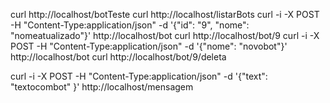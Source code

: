curl http://localhost/botTeste
curl http://localhost/listarBots
curl -i -X POST -H "Content-Type:application/json" -d '{"id": "9", "nome": "nomeatualizado"}' http://localhost/bot
curl http://localhost/bot/9
curl -i -X POST -H "Content-Type:application/json" -d '{"nome": "novobot"}' http://localhost/bot
curl http://localhost/bot/9/deleta

curl -i -X POST -H "Content-Type:application/json" -d '{"text": "textocombot" }' http://localhost/mensagem


